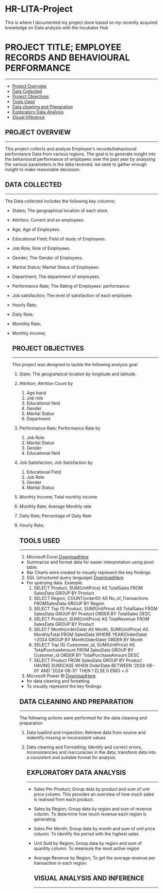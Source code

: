 # HR-LITA-Project
This is where I documented my project done based on my recently acquired knowledge on Data analysis with the Incubator Hub 

# PROJECT TITLE; EMPLOYEE RECORDS AND BEHAVIOURAL PERFORMANCE
---
- [Project Overview](#project-overview)
- [Data Collected](#data-collected)
- [Project Objectives](#project-objectives)
- [Tools Used](#tools-used)
- [Data cleaning and Preparation](##data-cleaning-and-preparetion)
- [Exploratory Data Analysis](##exporatory-data-analysis)
- [Visual Inference](##visual-inference)

## PROJECT OVERVIEW
----
This project collects and analyse Employee's records/behavioural performance Data from various regions.
The goal is to generate insight into the behavioural performance of employees over the past year by analysing the various parameters in the data received, we seek to gather enough insight to make reasonable decission. 


## DATA COLLECTED
---
The Data collected includes the following key columns;
- States; The geographical location of each store.
- Attrition; Current and ex employees.
- Age; Age of Employees. 
- Educational Field; Field of study of Employees.
- Job Role; Role of Employees.
- Gender; The Gender of Employees.
- Marital Status; Marital Status of Employees.
- Department; The department of employees.
- Performance Rate; The Rating of Employees' performance.
- Job satisfaction; The level of satisfaction of each employee.
- Hourly Rate;
- Daily Rate;
- Momthly Rate;
- Monthly Income;
  
  

  ## PROJECT OBJECTIVES
  ---
  This project was designed to tackle the following analysis goal
  1. State; The geograhpical location by longitude and latitude.
  2. Attrition; Attrition Count by
     1. Age band
     2. Job role
     3. Educational field
     4. Gender
     5. Marital Status
     6. Department
  3. Performance Rate; Performance Rate by
     1. Job Role
     2. Marital Status
     3. Gender
     4. Educational field 
  4. Job Satisfaction; Job Satisfaction by
      1. Educational Field
      2. Job Role
      3. Gender
      4. Marital Status 
  5. Monthly Income; Total monthly income
  6. Monthly Rate; Average Monthly rate
  7. Daily Rate; Percentage of Daily Rate
  8. Hourly Rate; 
    

     ## TOOLS USED
     ---
     1. Microsoft Excel [DownloadHere](https://www.microsoft.com)
      - Summarize and format data for easier interpretation using pivot table.
      - Bar Charts were created to visually represent the key findings.
     2. SQL (structured query language) [DownloadHere](https://www.microsoft.com)
      - For querying data. Example:
        1. SELECT Product, SUM(UnitPrice) AS TotalSales
           FROM SalesData
           GROUP BY Product
        2. SELECT Region, COUNT(orderID) AS No_of_Transactions
           FROMSalesData
           GROUP BY Region
        3. SELECT Top (1) Product, SUM(UnitPrice)
           AS TotalSales
           FROM SalesData
           GROUP BY Product
           ORDER BY TotalSales DESC 
        4. SELECT Product, SUM(UnitPrice) AS TotalRevenue
           FROM SalesData
           GROUP BY Product  
        5. SELECT Month(orderDate) AS Month, SUM(UnitPrice) AS MonthlyTotal
           FROM SalesData
           WHERE YEAR(OrderDate) =2024
           GROUP BY Month(OderDate)
           ORDER BY Month
        6. SELECT Top (5) Customeer_id,
           SUM(UnitPrice) AS TotalPurchseAmount
           FROM SalesData
           GROUP BY Customer_id
           ORDER BY TotalPurchaseAmount DESC 
        7. SELECT Product FROM SalesData
           GROUP BY Product
           HAVING SUM(CASE WHEN OrderDate BETWEEN '2024-06-01' AND '2024-08-31' THEN 1 ELSE 0 END) = 0            
     3. Microsoft Power BI [DownloadHere](https://www.microsoft.com)
      - for data cleaning and fomatting
      - To visually represent the key findings
    

     ## DATA CLEANING AND PREPARATION
     ---
     The following actions were performed for the data cleaning and preparation
       1. Data loadind and inspection; Retrieve data from source and indentify missing or inconsistent values
       2. Data cleaning and Formatting; Identify and correct errors, inconsistencies and inaccuracies in the data, transform data into a consistent and suitable format for analysis.


          ## EXPLORATORY DATA ANALYSIS
          ---
          - Sales Per Product; Group data by product and sum of unit price column. This provides an overview of how much sales is realised from each product.
          - Sales by Region; Group data by region and sum of revenue column. To determine how much revenue each region is generating
          - Sales Per Month; Group data by month and sum of unit price column. To identify the period with the highest sales
          - Unit Sold by Region; Group data by region and sum of quantity column. To mearsure the most active region
          - Average Revenue by Region; To get the average revenue per transaction in each region.
         


            ## VISUAL ANALYSIS AND INFERENCE
            ---
